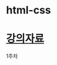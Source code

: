# html-css
# [강의자료](https://univrse.notion.site/25-Spring-1aa512d03c4780208c4cde20ecf0762e?pvs=4)
1주차  